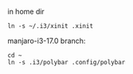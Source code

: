 in home dir

	ln -s ~/.i3/xinit .xinit

manjaro-i3-17.0 branch:

	cd ~
	ln -s .i3/polybar .config/polybar

